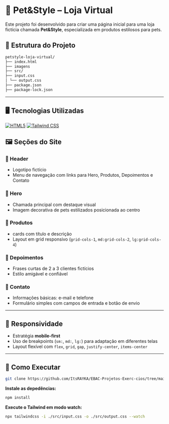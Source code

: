 # 🐾 Pet&Style – Loja Virtual

Este projeto foi desenvolvido para criar uma página inicial para uma loja fictícia chamada **Pet&Style**, especializada em produtos estilosos para pets.

## 🧱 Estrutura do Projeto

```bash
petstyle-loja-virtual/ 
├── index.html 
├── imagens
├── src/ 
├── input.css
│ └── output.css
├── package.json 
├── package-lock.json
```
---
## 🖥️ Tecnologias Utilizadas

[![HTML5](https://img.shields.io/badge/HTML5-E34F26?style=for-the-badge&logo=html5&logoColor=white)](https://developer.mozilla.org/en-US/docs/Web/HTML) [![Tailwind CSS](https://img.shields.io/badge/TailwindCSS-38B2AC?style=for-the-badge&logo=tailwind-css&logoColor=white)](https://tailwindcss.com/)   

## 🖼️ Seções do Site

### 🔸 Header
- Logotipo fictício
- Menu de navegação com links para Hero, Produtos, Depoimentos e Contato

### 🔸 Hero
- Chamada principal com destaque visual
- Imagem decorativa de pets estilizados posicionada ao centro

### 🔸 Produtos
- cards com título e descrição 
- Layout em grid responsivo (`grid-cols-1`, `md:grid-cols-2`, `lg:grid-cols-4`)

### 🔸 Depoimentos
- Frases curtas de 2 a 3 clientes fictícios
- Estilo amigável e confiável

### 🔸 Contato
- Informações básicas: e-mail e telefone
- Formulário simples com campos de entrada e botão de envio

---

## 📱 Responsividade

- Estratégia **mobile-first**
- Uso de breakpoints (`sm:`, `md:`, `lg:`) para adaptação em diferentes telas
- Layout flexível com `flex`, `grid`, `gap`, `justify-center`, `items-center`

---

## 🚀 Como Executar

```bash
git clone https://github.com/ItsRAYKA/EBAC-Projetos-Exerc-cios/tree/main/petstyle-loja-virtual
```

**Instale as depedências:**

```bash
npm install
```

**Execute o  Tailwind em modo watch:**

```bash
npx tailwindcss -i ./src/input.css -o ./src/output.css --watch
```
